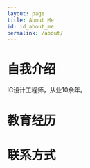 ```yaml
---
layout: page
title: About Me
id: id_about_me
permalink: /about/
---
```




自我介绍
===
IC设计工程师，从业10余年。


教育经历
===


联系方式
===

